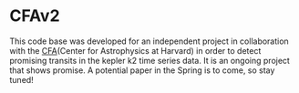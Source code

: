 # CFAv2

This code base was developed for an independent project in collaboration with the [CFA](https://www.cfa.harvard.edu/)(Center for Astrophysics at Harvard) in order to detect promising transits in the kepler k2 time series data. It is an ongoing project that shows promise. A potential paper in the Spring is to come, so stay tuned!
